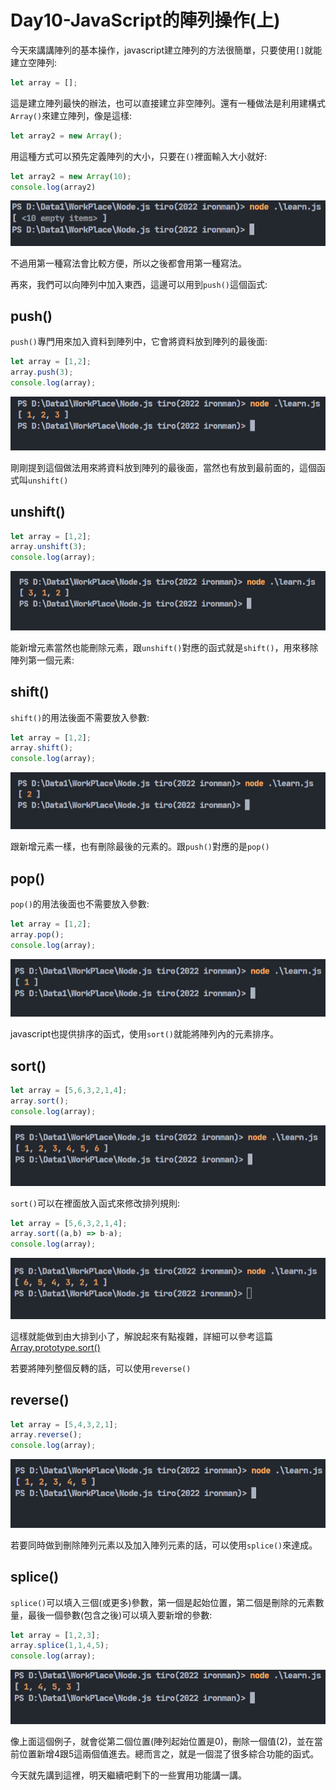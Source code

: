 # Day10-JavaScript的陣列操作(上)

今天來講講陣列的基本操作，javascript建立陣列的方法很簡單，只要使用`[]`就能建立空陣列:

```javascript
let array = [];
```
這是建立陣列最快的辦法，也可以直接建立非空陣列。還有一種做法是利用建構式`Array()`來建立陣列，像是這樣:

```javascript
let array2 = new Array();
```
用這種方式可以預先定義陣列的大小，只要在`()`裡面輸入大小就好:

```javascript
let array2 = new Array(10);
console.log(array2)
```

![Day10-01](./img/Day10/01.png)

不過用第一種寫法會比較方便，所以之後都會用第一種寫法。

再來，我們可以向陣列中加入東西，這邊可以用到`push()`這個函式:

## push()

`push()`專門用來加入資料到陣列中，它會將資料放到陣列的最後面:

```javascript
let array = [1,2];
array.push(3);
console.log(array);
```

![Day10-02](./img/Day10/02.png)

剛剛提到這個做法用來將資料放到陣列的最後面，當然也有放到最前面的，這個函式叫`unshift()`

## unshift()

```javascript
let array = [1,2];
array.unshift(3);
console.log(array);
```

![Day10-03](./img/Day10/03.png)

能新增元素當然也能刪除元素，跟`unshift()`對應的函式就是`shift()`，用來移除陣列第一個元素:

## shift()

`shift()`的用法後面不需要放入參數:

```javascript
let array = [1,2];
array.shift();
console.log(array);
```

![Day10-04](./img/Day10/04.png)

跟新增元素一樣，也有刪除最後的元素的。跟`push()`對應的是`pop()`

## pop()

`pop()`的用法後面也不需要放入參數:

```javascript
let array = [1,2];
array.pop();
console.log(array);
```

![Day10-05](./img/Day10/05.png)

javascript也提供排序的函式，使用`sort()`就能將陣列內的元素排序。

## sort()

```javascript
let array = [5,6,3,2,1,4];
array.sort();
console.log(array);
```

![Day10-06](./img/Day10/06.png)

`sort()`可以在裡面放入函式來修改排列規則:

```javascript
let array = [5,6,3,2,1,4];
array.sort((a,b) => b-a);
console.log(array);
```

![Day10-07](./img/Day10/07.png)

這樣就能做到由大排到小了，解說起來有點複雜，詳細可以參考這篇[Array.prototype.sort()](https://developer.mozilla.org/zh-TW/docs/Web/JavaScript/Reference/Global_Objects/Array/sort)

若要將陣列整個反轉的話，可以使用`reverse()`

## reverse()

```javascript
let array = [5,4,3,2,1];
array.reverse();
console.log(array);
```

![Day10-08](./img/Day10/08.png)

若要同時做到刪除陣列元素以及加入陣列元素的話，可以使用`splice()`來達成。

## splice()

`splice()`可以填入三個(或更多)參數，第一個是起始位置，第二個是刪除的元素數量，最後一個參數(包含之後)可以填入要新增的參數:

```javascript
let array = [1,2,3];
array.splice(1,1,4,5);
console.log(array);
```

![Day10-09](./img/Day10/09.png)

像上面這個例子，就會從第二個位置(陣列起始位置是0)，刪除一個值(2)，並在當前位置新增4跟5這兩個值進去。總而言之，就是一個混了很多綜合功能的函式。

今天就先講到這裡，明天繼續吧剩下的一些實用功能講一講。